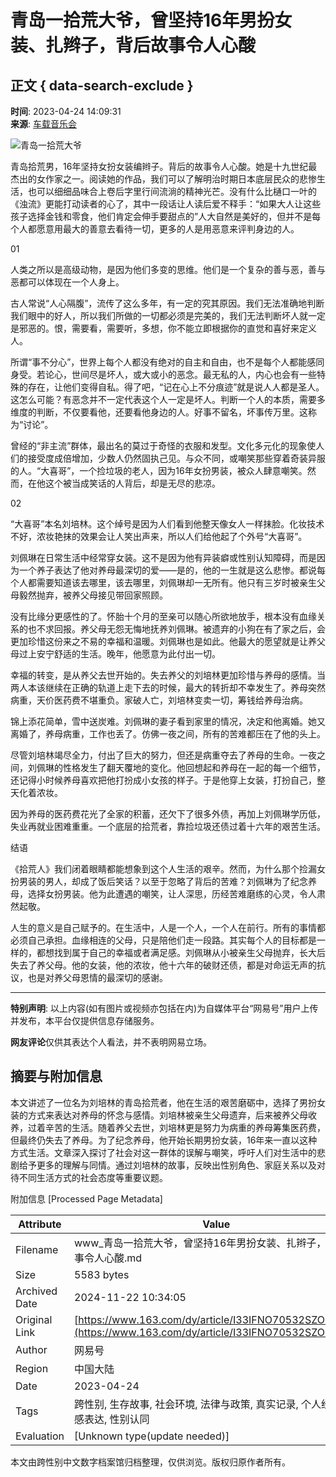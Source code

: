 # 青岛一拾荒大爷，曾坚持16年男扮女装、扎辫子，背后故事令人心酸

## 正文 { data-search-exclude }


**时间**: 2023-04-24 14:09:31  
**来源**: [车载音乐会](https://www.163.com/dy/media/T1607604477754.html)  

![青岛一拾荒大爷](https://static.ws.126.net/163/f2e/dy_media/dy_media/static/images/ipLocation.f6d00eb.svg)

青岛拾荒男，16年坚持女扮女装编辫子。背后的故事令人心酸。她是十九世纪最杰出的女作家之一。阅读她的作品，我们可以了解明治时期日本底层民众的悲惨生活，也可以细细品味合上卷后字里行间流淌的精神光芒。没有什么比樋口一叶的《浊流》更能打动读者的心了，其中一段话让人读后爱不释手：“如果大人让这些孩子选择金钱和零食，他们肯定会伸手要甜点的”人大自然是美好的，但并不是每个人都愿意用最大的善意去看待一切，更多的人是用恶意来评判身边的人。

01

人类之所以是高级动物，是因为他们多变的思维。他们是一个复杂的善与恶，善与恶都可以体现在一个人身上。

古人常说“人心隔腹”，流传了这么多年，有一定的究其原因。我们无法准确地判断我们眼中的好人，所以我们所做的一切都必须是完美的，我们无法判断坏人就一定是邪恶的。恨，需要看，需要听，多想，你不能立即根据你的直觉和喜好来定义人。

所谓“事不分心”，世界上每个人都没有绝对的自主和自由，也不是每个人都能感同身受。若论心，世间尽是坏人，或大或小的恶念。最无私的人，内心也会有一些特殊的存在，让他们变得自私。得了吧，“记在心上不分痕迹”就是说人人都是圣人。这怎么可能？有恶念并不一定代表这个人一定是坏人。判断一个人的本质，需要多维度的判断，不仅要看他，还要看他身边的人。好事不留名，坏事传万里。这称为“讨论”。

曾经的“非主流”群体，最出名的莫过于奇怪的衣服和发型。文化多元化的现象使人们的接受度成倍增加，少数人仍然固执己见。与众不同，或嘲笑那些穿着奇装异服的人。“大喜哥”，一个捡垃圾的老人，因为16年女扮男装，被众人肆意嘲笑。然而，在他这个被当成笑话的人背后，却是无尽的悲凉。

02

“大喜哥”本名刘培林。这个绰号是因为人们看到他整天像女人一样抹脸。化妆技术不好，浓妆艳抹的效果会让人笑出声来，所以人们给他起了个外号“大喜哥”。

刘佩琳在日常生活中经常穿女装。这不是因为他有异装癖或性别认知障碍，而是因为一个养子表达了他对养母最深切的爱——是的，他的一生就是这么悲惨。都说每个人都需要知道该去哪里，该去哪里，刘佩琳却一无所有。他只有三岁时被亲生父母毅然抛弃，被养父母接见带回家照顾。

没有比缘分更感性的了。怀胎十个月的至亲可以随心所欲地放手，根本没有血缘关系的也不求回报。养父母无怨无悔地抚养刘佩琳。被遗弃的小狗在有了家之后，会更加珍惜这份来之不易的幸福和温暖。刘佩琳也是如此。他最大的愿望就是让养父母过上安宁舒适的生活。晚年，他愿意为此付出一切。

幸福的转变，是从养父去世开始的。失去养父的刘培林更加珍惜与养母的感情。当两人本该继续在正确的轨道上走下去的时候，最大的转折却不幸发生了。养母突然病重，天价医药费不堪重负。家破人亡，刘培林变卖一切，筹钱给养母治病。

锦上添花简单，雪中送炭难。刘佩琳的妻子看到家里的情况，决定和他离婚。她又离婚了，养母病重，工作也丢了。仿佛一夜之间，所有的苦难都压在了他的头上。

尽管刘培林竭尽全力，付出了巨大的努力，但还是病重夺去了养母的生命。一夜之间，刘佩琳的性格发生了翻天覆地的变化。他回想起和养母在一起的每一个细节，还记得小时候养母喜欢把他打扮成小女孩的样子。于是他穿上女装，打扮自己，整天化着浓妆。

因为养母的医药费花光了全家的积蓄，还欠下了很多外债，再加上刘佩琳学历低，失业再就业困难重重。一个底层的拾荒者，靠捡垃圾还债过着十六年的艰苦生活。

结语

《拾荒人》我们闭着眼睛都能想象到这个人生活的艰辛。然而，为什么那个捡漏女扮男装的男人，却成了饭后笑话？以至于忽略了背后的苦难？刘佩琳为了纪念养母，选择女扮男装。他为此遭遇的嘲笑，让人深思，历经苦难磨练的心灵，令人肃然起敬。

人生的意义是自己赋予的。在生活中，人是一个人，一个人在前行。所有的事情都必须自己承担。血缘相连的父母，只是陪他们走一段路。其实每个人的目标都是一样的，都想找到属于自己的幸福或者满足感。刘佩琳从小被亲生父母抛弃，长大后失去了养父母。他的女装，他的浓妆，他十六年的破财还债，都是对命运无声的抗议，也是对养父母恩情的最深切的感谢。

---

**特别声明**: 以上内容(如有图片或视频亦包括在内)为自媒体平台“网易号”用户上传并发布，本平台仅提供信息存储服务。

**网友评论**仅供其表达个人看法，并不表明网易立场。

## 摘要与附加信息

<!-- tcd_abstract -->
本文讲述了一位名为刘培林的青岛拾荒者，他在生活的艰苦磨砺中，选择了男扮女装的方式来表达对养母的怀念与感情。刘培林被亲生父母遗弃，后来被养父母收养，过着辛苦的生活。随着养父去世，刘培林更是努力为病重的养母筹集医药费，但最终仍失去了养母。为了纪念养母，他开始长期男扮女装，16年来一直以这种方式生活。文章深入探讨了社会对这一群体的误解与嘲笑，呼吁人们对生活中的悲剧给予更多的理解与同情。通过刘培林的故事，反映出性别角色、家庭关系以及对待不同生活方式的社会态度等重要议题。
<!-- tcd_abstract_end -->

附加信息 [Processed Page Metadata]

| Attribute       | Value                                  |
|-----------------|----------------------------------------|
| Filename        | www_青岛一拾荒大爷，曾坚持16年男扮女装、扎辫子，背后故事令人心酸.md                             |
| Size            | 5583 bytes                           |
| Archived Date   | 2024-11-22 10:34:05                             |
| Original Link   | [https://www.163.com/dy/article/I33IFNO70532SZO2.html](https://www.163.com/dy/article/I33IFNO70532SZO2.html)                       |
| Author          | 网易号                               |
| Region          | 中国大陆                               |
| Date            | 2023-04-24                                 |
| Tags            | 跨性别, 生存故事, 社会环境, 法律与政策, 真实记录, 个人经历, 情感表达, 性别认同                                 |
| Evaluation            | [Unknown type(update needed)]                                 |
<!-- tcd_table_end -->

本文由跨性别中文数字档案馆归档整理，仅供浏览。版权归原作者所有。

